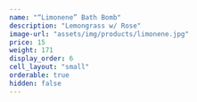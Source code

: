 ```yaml
---
name: "“Limonene” Bath Bomb"
description: "Lemongrass w/ Rose"
image-url: "assets/img/products/limonene.jpg"
price: 15
weight: 171
display_order: 6
cell_layout: "small"
orderable: true
hidden: false
---
```

